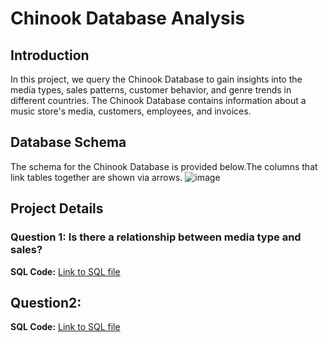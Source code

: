 # Chinook Database Analysis

## Introduction
In this project, we query the Chinook Database to gain insights into the media types, sales patterns, customer behavior, and genre trends in different countries. The Chinook Database contains information about a music store's media, customers, employees, and invoices.

## Database Schema
The schema for the Chinook Database is provided below.The columns that link tables together are shown via arrows.
![image](https://github.com/Zeina-Y/Project-in-SQL/assets/114132855/20f38be9-87ac-47f1-ad83-8ea28f5a6ec4)

## Project Details
### Question 1: Is there a relationship between media type and sales?

**SQL Code:** [Link to SQL file](queries.md#question-1-is-there-a-relationship-between-media-type-and-sales)
## Question2:
**SQL Code:** [Link to SQL file](queries.md#question-2-what-percentages-of-albums-according-to-sales)

